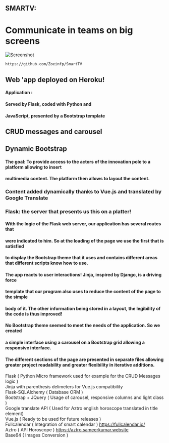 ## SMARTV:

# Communicate in teams on big screens

![Screenshot](https://user-images.githubusercontent.com/15839150/51800588-9cbec280-2231-11e9-96d7-2da9e0438c2c.PNG)

```
https://github.com/Zoeinfp/SmartTV
```
## Web 'app deployed on Heroku!

#### Application :

#### Served by Flask, coded with Python and

#### JavaScript, presented by a Bootstrap template 

## CRUD messages and carousel

## Dynamic Bootstrap

#### The goal: To provide access to the actors of the innovation pole to a platform allowing to insert

#### multimedia content. The platform then allows to layout the content.

### Content added dynamically thanks to Vue.js and translated by Google Translate

### Flask: the server that presents us this on a platter!

#### With the logic of the Flask web server, our application has several routes that

#### were indicated to him. So at the loading of the page we use the first that is satisfied

#### to display the Bootstrap theme that it uses and contains different areas that different scripts know how to use.

#### The app reacts to user interactions! Jinja, inspired by Django, is a driving force

#### template that our program also uses to reduce the content of the page to the simple

#### body of it. The other information being stored in a layout, the legibility of the code is thus improved!

#### No Bootstrap theme seemed to meet the needs of the application. So we created

#### a simple interface using a carousel on a Bootstrap grid allowing a responsive interface.


#### The different sections of the page are presented in separate files allowing greater project readability and greater flexibility in iterative additions.
Flask  ( Python Micro framework used for example for the CRUD Messages logic )   
Jinja with parenthesis delimeters for Vue.js compatibility   
Flask-SQLAlchemy ( Database ORM )  
Bootstrap + JQuery ( Usage of carousel, responsive columns and light class )  
Google translate API ( Used for Aztro english horoscope translated in title element)  
Vue.js ( Ready to be used for future releases )  
Fullcalendar ( Integration of smart calendar ) https://fullcalendar.io/  
Aztro ( API Horoscope ) https://aztro.sameerkumar.website  
Base64 ( Images Conversion )  


